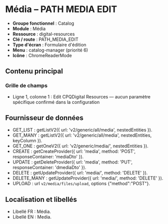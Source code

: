 # Média – PATH MEDIA EDIT

- **Groupe fonctionnel** : Catalog
- **Module** : Média
- **Ressource** : digital-resources
- **Clé / route** : PATH_MEDIA_EDIT
- **Type d'écran** : Formulaire d'édition
- **Menu** : catalog-manager (priorité 6)
- **Icône** : ChromeReaderMode

## Contenu principal
### Grille de champs
- Ligne 1, colonne 1 : Edit CPQDigital Resources — aucun paramètre spécifique confirmé dans la configuration

## Fournisseur de données
- GET_LIST : getListV2({
  url: 'v2/generic/all/media',
  nestedEntities
}).
- GET_MANY : getListV2({
  url: 'v2/generic/all/media',
  nestedEntities,
  keyColumn
}).
- GET_ONE : getOneV2({
  url: 'v2/generic/media/',
  nestedEntities
}).
- CREATE : getCreateProvider({
  url: 'media',
  method: 'POST',
  responseContainer: 'mediaDto'
}).
- UPDATE : getDeleteProvider({
  url: 'media',
  method: 'PUT',
  responseContainer: 'dmediaDto'
}).
- DELETE : getUpdateProvider({
  url: 'media/',
  method: 'DELETE'
}).
- DELETE_MANY : getUpdateProvider({
  url: 'media/',
  method: 'DELETE'
}).
- UPLOAD : url `v2/media/files/upload`, options {"method":"POST"}.

## Localisation et libellés
- Libellé FR : Média.
- Libellé EN : Media.